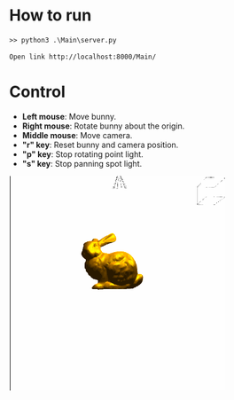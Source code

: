 # How to run

```
>> python3 .\Main\server.py
```
```
Open link http://localhost:8000/Main/
```

# Control
- **Left mouse**: Move bunny.
- **Right mouse**: Rotate bunny about the origin.
- **Middle mouse**: Move camera.
- **"r" key**: Reset bunny and camera position.
- **"p" key**: Stop rotating point light.
- **"s" key**: Stop panning spot light.


![alt text](https://github.com/CodyNing/WebGLBunny/raw/main/demo.gif)
